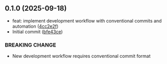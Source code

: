 ## 0.1.0 (2025-09-18)

- feat: implement development workflow with conventional commits and automation ([4cc2e2f](https://github.com/areez/farmroket-landing/commit/4cc2e2f))
- Initial commit ([bfe43ce](https://github.com/areez/farmroket-landing/commit/bfe43ce))

### BREAKING CHANGE

- New development workflow requires conventional commit format
